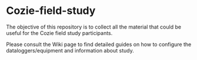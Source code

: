 # Cozie-field-study
The objective of this repository is to collect all the material that could be useful for the Cozie field study participants.

Please consult the Wiki page to find detailed guides on how to configure the dataloggers/equipment and information about study.
